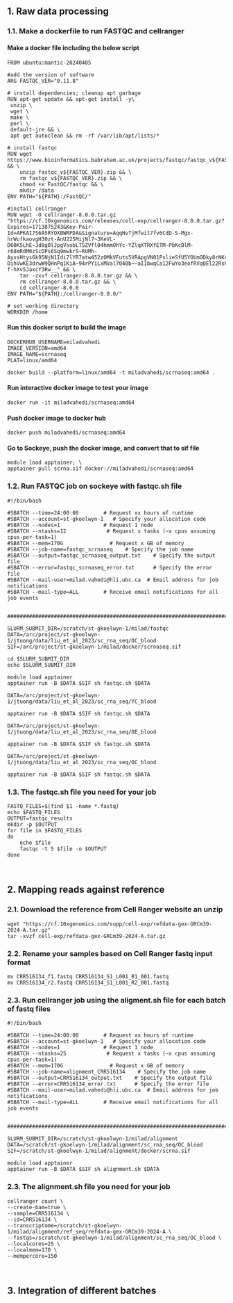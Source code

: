 ## 1. Raw data processing
### 1.1. Make a dockerfile to run FASTQC and cellranger
#### Make a docker file including the below script
```
FROM ubuntu:mantic-20240405

#add the version of software
ARG FASTQC_VER="0.11.8"

# install dependencies; cleanup apt garbage
RUN apt-get update && apt-get install -y\
 unzip \
 wget \
 make \
 perl \
 default-jre && \
 apt-get autoclean && rm -rf /var/lib/apt/lists/*

# install fastqc
RUN wget https://www.bioinformatics.babraham.ac.uk/projects/fastqc/fastqc_v${FASTQC_VER}.zip && \
    unzip fastqc_v${FASTQC_VER}.zip && \
    rm fastqc_v${FASTQC_VER}.zip && \
    chmod +x FastQC/fastqc && \
    mkdir /data
ENV PATH="${PATH}:/FastQC/"

#install cellranger
RUN wget -O cellranger-8.0.0.tar.gz "https://cf.10xgenomics.com/releases/cell-exp/cellranger-8.0.0.tar.gz?Expires=1713875243&Key-Pair-Id=APKAI7S6A5RYOXBWRPDA&Signature=AqqHvTjMfwit7fv6CdD-S-Mgx-hrWufkaovgH30zt-AnU22SMijNl7~3KeVL-D60K5LhE~Jd8g0lJpgVsobLTSZVfl04hmmOhYc-YZlqXTRXfETM-PbKcBlM-r68mRdM0zScDPs6Sq9mwkrS~RUMh-AyxsHtys6k95NjN1Idi7lYR7atw452zOMkVFuts5VRApgVN01PslieSfU5YOUmODky8rNKrj~jqq3DzpLw0UL8Y36SHwUsHfJjr-DihVwKE3drwW9QHnPq1KiA~94rPYiLxMVal7040b~~aI1bwqCa12FwYo3eofRVqQEl22RshIjskWS-f-hXv5JaxcY3Rw__" && \
    tar -zxvf cellranger-8.0.0.tar.gz && \
    rm cellranger-8.0.0.tar.gz && \
    cd cellranger-8.0.0
ENV PATH="${PATH}:/cellranger-8.0.0/"

# set working directory
WORKDIR /home
```
#### Run this docker script to build the image
```
DOCKERHUB_USERNAME=miladvahedi
IMAGE_VERSION=amd64
IMAGE_NAME=scrnaseq
PLAT=linux/amd64

docker build --platform=linux/amd64 -t miladvahedi/scrnaseq:amd64 .
```
#### Run interactive docker image to test your image
```
docker run -it miladvahedi/scrnaseq:amd64
```
#### Push docker image to docker hub
```
docker push miladvahedi/scrnaseq:amd64
```
#### Go to Sockeye, push the docker image, and convert that to sif file
```
module load apptainer; \
apptainer pull scrna.sif docker://miladvahedi/scrnaseq:amd64
```

### 1.2. Run FASTQC job on sockeye with fastqc.sh file
```
#!/bin/bash

#SBATCH --time=24:00:00        # Request xx hours of runtime
#SBATCH --account=st-gkoelwyn-1   # Specify your allocation code
#SBATCH --nodes=1              # Request 1 node
#SBATCH --ntasks=12             # Request x tasks (~x cpus assuming cpus-per-task=1)
#SBATCH --mem=170G               # Request x GB of memory
#SBATCH --job-name=fastqc_scrnaseq    # Specify the job name
#SBATCH --output=fastqc_scrnaseq_output.txt    # Specify the output file
#SBATCH --error=fastqc_scrnaseq_error.txt      # Specify the error file
#SBATCH --mail-user=milad.vahedi@hli.ubc.ca  # Email address for job notifications
#SBATCH --mail-type=ALL        # Receive email notifications for all job events


#############################################################################

SLURM_SUBMIT_DIR=/scratch/st-gkoelwyn-1/milad/fastqc
DATA=/arc/project/st-gkoelwyn-1/jtuong/data/liu_et_al_2023/sc_rna_seq/OC_blood
SIF=/arc/project/st-gkoelwyn-1/milad/docker/scrnaseq.sif

cd $SLURM_SUBMIT_DIR
echo $SLURM_SUBMIT_DIR

module load apptainer
apptainer run -B $DATA $SIF sh fastqc.sh $DATA

DATA=/arc/project/st-gkoelwyn-1/jtuong/data/liu_et_al_2023/sc_rna_seq/YC_blood

apptainer run -B $DATA $SIF sh fastqc.sh $DATA

DATA=/arc/project/st-gkoelwyn-1/jtuong/data/liu_et_al_2023/sc_rna_seq/OE_blood

apptainer run -B $DATA $SIF sh fastqc.sh $DATA

DATA=/arc/project/st-gkoelwyn-1/jtuong/data/liu_et_al_2023/sc_rna_seq/OC_blood

apptainer run -B $DATA $SIF sh fastqc.sh $DATA
```

### 1.3. The fastqc.sh file you need for your job
```
FASTQ_FILES=$(find $1 -name *.fastq)
echo $FASTQ_FILES
OUTPUT=fastqc_results
mkdir -p $OUTPUT
for file in $FASTQ_FILES
do
    echo $file
    fastqc -t 5 $file -o $OUTPUT
done
```
</br>

    
## 2. Mapping reads against reference

### 2.1. Download the reference from Cell Ranger website an unzip
```
wget "https://cf.10xgenomics.com/supp/cell-exp/refdata-gex-GRCm39-2024-A.tar.gz"
tar -xvzf cell-exp/refdata-gex-GRCm39-2024-A.tar.gz
```
### 2.2. Rename your samples based on Cell Ranger fastq input format
```
mv CRR516134_f1.fastq CRR516134_S1_L001_R1_001.fastq
mv CRR516134_r2.fastq CRR516134_S1_L001_R2_001.fastq
```
### 2.3. Run cellranger job using the aligment.sh file for each batch of fastq files
```
#!/bin/bash

#SBATCH --time=24:00:00        # Request xx hours of runtime
#SBATCH --account=st-gkoelwyn-1   # Specify your allocation code
#SBATCH --nodes=1              # Request 1 node
#SBATCH --ntasks=25             # Request x tasks (~x cpus assuming cpus-per-task=1)
#SBATCH --mem=170G               # Request x GB of memory
#SBATCH --job-name=alignment_CRR516134    # Specify the job name
#SBATCH --output=CRR516134_output.txt    # Specify the output file
#SBATCH --error=CRR516134_error.txt      # Specify the error file
#SBATCH --mail-user=milad.vahedi@hli.ubc.ca  # Email address for job notifications
#SBATCH --mail-type=ALL        # Receive email notifications for all job events


#############################################################################

SLURM_SUBMIT_DIR=/scratch/st-gkoelwyn-1/milad/alignment
DATA=/scratch/st-gkoelwyn-1/milad/alignment/sc_rna_seq/OC_blood
SIF=/scratch/st-gkoelwyn-1/milad/alignment/docker/scrna.sif

module load apptainer
apptainer run -B $DATA $SIF sh alignment.sh $DATA
```

### 2.3. The alignment.sh file you need for your job
```
cellranger count \
--create-bam=true \
--sample=CRR516134 \
--id=CRR516134 \
--transcriptome=/scratch/st-gkoelwyn-1/milad/alignment/ref_seq/refdata-gex-GRCm39-2024-A \
--fastqs=/scratch/st-gkoelwyn-1/milad/alignment/sc_rna_seq/OC_blood \
--localcores=25 \
--localmem=170 \
--mempercore=150
```
</br>

    
## 3. Integration of different batches




